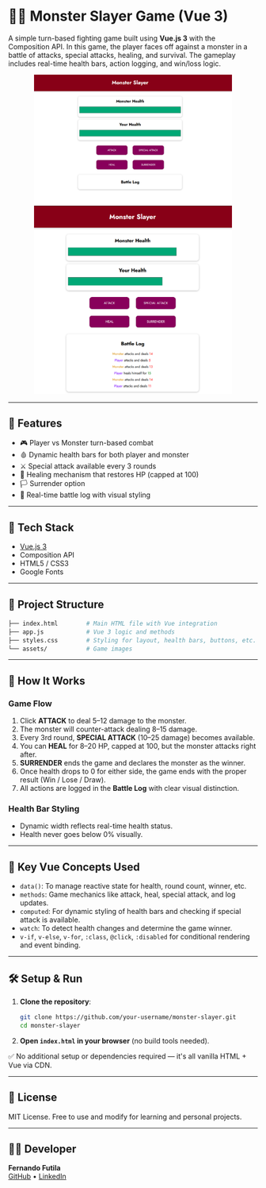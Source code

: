 # 🧟‍♂️ Monster Slayer Game (Vue 3)

A simple turn-based fighting game built using **Vue.js 3** with the Composition API. In this game, the player faces off against a monster in a battle of attacks, special attacks, healing, and survival. The gameplay includes real-time health bars, action logging, and win/loss logic.

<p align="center">
  <img src="./assets/preview-1.png" width="400" alt="Monster Slayer Gameplay Screenshot">
  <img src="./assets/preview-2.png" width="400" alt="Monster Slayer Gameplay Screenshot 2">
</p>

---

## 🚀 Features

- 🎮 Player vs Monster turn-based combat
- 🩸 Dynamic health bars for both player and monster
- ⚔️ Special attack available every 3 rounds
- 🧪 Healing mechanism that restores HP (capped at 100)
- 🏳️ Surrender option
- 📜 Real-time battle log with visual styling

---

## 🧱 Tech Stack

- [Vue.js 3](https://vuejs.org/)
- Composition API
- HTML5 / CSS3
- Google Fonts

---

## 📁 Project Structure

```bash
├── index.html        # Main HTML file with Vue integration
├── app.js            # Vue 3 logic and methods
├── styles.css        # Styling for layout, health bars, buttons, etc.
└── assets/           # Game images
```

---

## 🔧 How It Works

### Game Flow

1. Click **ATTACK** to deal 5–12 damage to the monster.
2. The monster will counter-attack dealing 8–15 damage.
3. Every 3rd round, **SPECIAL ATTACK** (10–25 damage) becomes available.
4. You can **HEAL** for 8–20 HP, capped at 100, but the monster attacks right after.
5. **SURRENDER** ends the game and declares the monster as the winner.
6. Once health drops to 0 for either side, the game ends with the proper result (Win / Lose / Draw).
7. All actions are logged in the **Battle Log** with clear visual distinction.

### Health Bar Styling

- Dynamic width reflects real-time health status.
- Health never goes below 0% visually.

---

## 🧠 Key Vue Concepts Used

- `data()`: To manage reactive state for health, round count, winner, etc.
- `methods`: Game mechanics like attack, heal, special attack, and log updates.
- `computed`: For dynamic styling of health bars and checking if special attack is available.
- `watch`: To detect health changes and determine the game winner.
- `v-if`, `v-else`, `v-for`, `:class`, `@click`, `:disabled` for conditional rendering and event binding.

---

## 🛠️ Setup & Run

1. **Clone the repository**:

   ```bash
   git clone https://github.com/your-username/monster-slayer.git
   cd monster-slayer
   ```

2. **Open `index.html` in your browser** (no build tools needed).

✅ No additional setup or dependencies required — it's all vanilla HTML + Vue via CDN.

---

## 📜 License

MIT License. Free to use and modify for learning and personal projects.

---

## 👨‍💻 Developer

**Fernando Futila**  
[GitHub](https://github.com/Futila) • [LinkedIn](https://www.linkedin.com/in/fernando-futila/)
